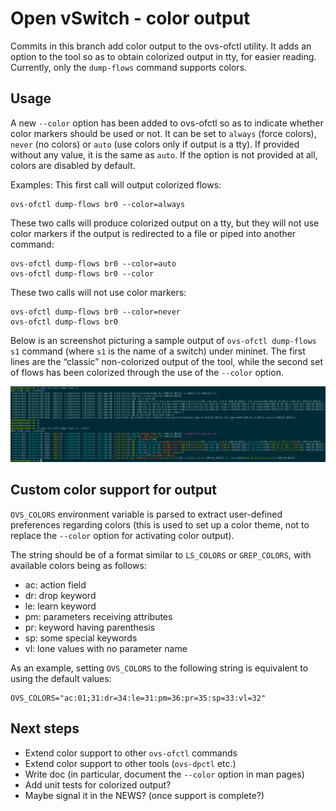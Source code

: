 Open vSwitch - color output
===========================

Commits in this branch add color output to the ovs-ofctl utility. It adds an
option to the tool so as to obtain colorized output in tty, for easier reading.
Currently, only the `dump-flows` command supports colors.

Usage
-----

A new `--color` option has been added to ovs-ofctl so as to indicate whether
color markers should be used or not. It can be set to `always` (force colors),
`never` (no colors) or `auto` (use colors only if output is a tty). If provided
without any value, it is the same as `auto`. If the option is not provided at
all, colors are disabled by default.

Examples:
This first call will output colorized flows:

    ovs-ofctl dump-flows br0 --color=always

These two calls will produce colorized output on a tty, but they will not use
color markers if the output is redirected to a file or piped into another
command:

    ovs-ofctl dump-flows br0 --color=auto
    ovs-ofctl dump-flows br0 --color

These two calls will not use color markers:

    ovs-ofctl dump-flows br0 --color=never
    ovs-ofctl dump-flows br0

Below is an screenshot picturing a sample output of `ovs-ofctl dump-flows s1`
command (where `s1` is the name of a switch) under mininet. The first lines are
the “classic” non-colorized output of the tool, while the second set of flows
has been colorized through the use of the `--color` option.

![`ovs-ofctl dump-flows` output showing colors](screenshot.png)

Custom color support for output
-------------------------------

`OVS_COLORS` environment variable is parsed to extract user-defined preferences
regarding colors (this is used to set up a color theme, not to replace the
`--color` option for activating color output).

The string should be of a format similar to `LS_COLORS` or `GREP_COLORS`, with
available colors being as follows:

* ac: action field
* dr: drop keyword
* le: learn keyword
* pm: parameters receiving attributes
* pr: keyword having parenthesis
* sp: some special keywords
* vl: lone values with no parameter name

As an example, setting `OVS_COLORS` to the following string is equivalent
to using the default values:

    OVS_COLORS="ac:01;31:dr=34:le=31:pm=36:pr=35:sp=33:vl=32"

Next steps
----------

* Extend color support to other `ovs-ofctl` commands
* Extend color support to other tools (`ovs-dpctl` etc.)
* Write doc (in particular, document the `--color` option in man pages)
* Add unit tests for colorized output?
* Maybe signal it in the NEWS? (once support is complete?)
